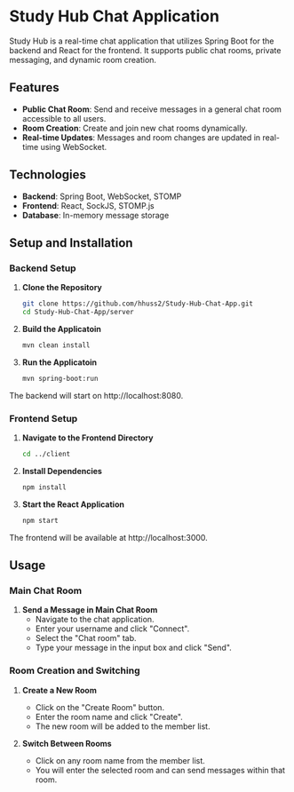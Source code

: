 # Study Hub Chat Application

Study Hub is a real-time chat application that utilizes Spring Boot for the backend and React for the frontend. It supports public chat rooms, private messaging, and dynamic room creation.

## Features

- **Public Chat Room**: Send and receive messages in a general chat room accessible to all users.
- **Room Creation**: Create and join new chat rooms dynamically.
- **Real-time Updates**: Messages and room changes are updated in real-time using WebSocket.

## Technologies

- **Backend**: Spring Boot, WebSocket, STOMP
- **Frontend**: React, SockJS, STOMP.js
- **Database**: In-memory message storage

## Setup and Installation

### Backend Setup

1. **Clone the Repository**

   ```bash
   git clone https://github.com/hhuss2/Study-Hub-Chat-App.git
   cd Study-Hub-Chat-App/server
   ```
2. **Build the Applicatoin**
   ```bash
   mvn clean install
   ```
3. **Run the Applicatoin**
   ```bash
   mvn spring-boot:run
   ```
The backend will start on http://localhost:8080.

### Frontend Setup
1. **Navigate to the Frontend Directory**

   ```bash
   cd ../client
   ```
2. **Install Dependencies**

   ```bash
   npm install
   ```
3. **Start the React Application**

   ```bash
   npm start
   ```
The frontend will be available at http://localhost:3000.

## Usage

### Main Chat Room

1. **Send a Message in Main Chat Room**
   - Navigate to the chat application.
   - Enter your username and click "Connect".
   - Select the "Chat room" tab.
   - Type your message in the input box and click "Send".


### Room Creation and Switching

1. **Create a New Room**
   - Click on the "Create Room" button.
   - Enter the room name and click "Create".
   - The new room will be added to the member list.

2. **Switch Between Rooms**
   - Click on any room name from the member list.
   - You will enter the selected room and can send messages within that room.
  


